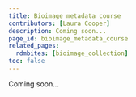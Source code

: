 ```yaml
---
title: Bioimage metadata course
contributors: [Laura Cooper]
description: Coming soon...
page_id: bioimage_metadata_course
related_pages:
  rdmbites: [bioimage_collection]
toc: false
---
```


Coming soon... 

